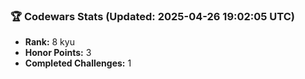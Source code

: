 ### 🏆 Codewars Stats (Updated: 2025-04-26 19:02:05 UTC)

- **Rank:** 8 kyu
- **Honor Points:** 3
- **Completed Challenges:** 1
